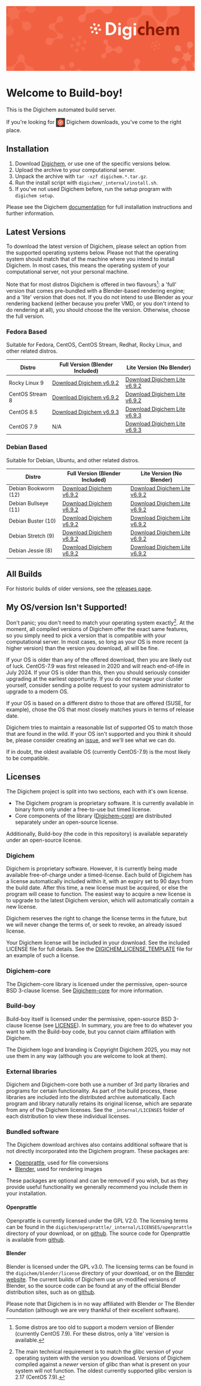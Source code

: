 <img src="Banner.png" alt="Banner" />

# Welcome to Build-boy!

This is the Digichem automated build server.

If you're looking for <img src="Logo.png" alt="Banner" height=24 valign=middle /> Digichem downloads, you've come to the right place.

## Installation

1. Download <!-- Quick-Download --> [Digichem](https://github.com/Digichem-Project/build-boy/releases/download/6.9.2-CentOS-Stream-8/digichem.6.9.2.CentOS-Stream-8-blender.tar.gz), or use one of the specific versions below.
1. Upload the archive to your computational server.
1. Unpack the archive with `tar -xzf digichem.*.tar.gz`.
1. Run the install script with `digichem/_internal/install.sh`.
1. If you've not used Digichem before, run the setup program with `digichem setup`.

Please see the Digichem [documentation](https://doc.digi-chem.co.uk) for full installation instructions and further information.

## Latest Versions

To download the latest version of Digichem, please select an option from the supported operating systems below.
Please not that the operating system should match that of the machine where you intend to install Digichem.
In most cases, this means the operating system of your computational server, not your personal machine.

Note that for most distros Digichem is offered in two flavours[^1]: a 'full' version that comes pre-bundled with a Blender-based rendering engine;
and a 'lite' version that does not. If you do not intend to use Blender as your rendering backend (either because you prefer VMD, or you don't intend to do rendering at all),
you should choose the lite version. Otherwise, choose the full version.

### Fedora Based

Suitable for Fedora, CentOS, CentOS Stream, Redhat, Rocky Linux, and other related distros.

| Distro | Full Version (Blender Included) | Lite Version (No Blender) |
|--------|---------------------------|---------------------------------|
| Rocky Linux 9 | <!-- Rocky-Linux-9 --> [Download Digichem v6.9.2](https://github.com/Digichem-Project/build-boy/releases/download/6.9.2-Rocky-Linux-9/digichem.6.9.2.Rocky-Linux-9-blender.tar.gz) | [Download Digichem Lite v6.9.2](https://github.com/Digichem-Project/build-boy/releases/download/6.9.2-Rocky-Linux-9/digichem.6.9.2.Rocky-Linux-9.tar.gz) |
| CentOS Stream 8 | <!-- CentOS-Stream-8 --> [Download Digichem v6.9.2](https://github.com/Digichem-Project/build-boy/releases/download/6.9.2-CentOS-Stream-8/digichem.6.9.2.CentOS-Stream-8-blender.tar.gz) | [Download Digichem Lite v6.9.2](https://github.com/Digichem-Project/build-boy/releases/download/6.9.2-CentOS-Stream-8/digichem.6.9.2.CentOS-Stream-8.tar.gz) |
| CentOS 8.5 | <!-- CentOS-8.5 --> [Download Digichem v6.9.3](https://github.com/Digichem-Project/build-boy/releases/download/6.9.3-CentOS-8.5/digichem.6.9.3.CentOS-8.5-blender.tar.gz) | [Download Digichem Lite v6.9.3](https://github.com/Digichem-Project/build-boy/releases/download/6.9.3-CentOS-8.5/digichem.6.9.3.CentOS-8.5.tar.gz) |
| CentOS 7.9 | <!-- CentOS-7.9 --> N/A | [Download Digichem Lite v6.9.3](https://github.com/Digichem-Project/build-boy/releases/download/6.9.3-CentOS-7.9/digichem.6.9.3.CentOS-7.9.tar.gz) |

### Debian Based

Suitable for Debian, Ubuntu, and other related distros.

| Distro | Full Version (Blender Included) | Lite Version (No Blender) |
|--------|---------------------------|---------------------------------|
| Debian Bookworm (12) | <!-- Debian-Bookworm --> [Download Digichem v6.9.2](https://github.com/Digichem-Project/build-boy/releases/download/6.9.2-Debian-Bookworm/digichem.6.9.2.Debian-Bookworm-blender.tar.gz) | [Download Digichem Lite v6.9.2](https://github.com/Digichem-Project/build-boy/releases/download/6.9.2-Debian-Bookworm/digichem.6.9.2.Debian-Bookworm.tar.gz) |
| Debian Bullseye (11) | <!-- Debian-Bullseye --> [Download Digichem v6.9.2](https://github.com/Digichem-Project/build-boy/releases/download/6.9.2-Debian-Bullseye/digichem.6.9.2.Debian-Bullseye-blender.tar.gz) | [Download Digichem Lite v6.9.2](https://github.com/Digichem-Project/build-boy/releases/download/6.9.2-Debian-Bullseye/digichem.6.9.2.Debian-Bullseye.tar.gz) |
| Debian Buster (10) | <!-- Debian-Buster --> [Download Digichem v6.9.2](https://github.com/Digichem-Project/build-boy/releases/download/6.9.2-Debian-Buster/digichem.6.9.2.Debian-Buster-blender.tar.gz) | [Download Digichem Lite v6.9.2](https://github.com/Digichem-Project/build-boy/releases/download/6.9.2-Debian-Buster/digichem.6.9.2.Debian-Buster.tar.gz) |
| Debian Stretch (9) | <!-- Debian-Stretch --> [Download Digichem v6.9.2](https://github.com/Digichem-Project/build-boy/releases/download/6.9.2-Debian-Stretch/digichem.6.9.2.Debian-Stretch-blender.tar.gz) | [Download Digichem Lite v6.9.2](https://github.com/Digichem-Project/build-boy/releases/download/6.9.2-Debian-Stretch/digichem.6.9.2.Debian-Stretch.tar.gz) |
| Debian Jessie (8) | <!-- Debian-Jessie --> [Download Digichem v6.9.2](https://github.com/Digichem-Project/build-boy/releases/download/6.9.2-Debian-Jessie/digichem.6.9.2.Debian-Jessie-blender.tar.gz) | [Download Digichem Lite v6.9.2](https://github.com/Digichem-Project/build-boy/releases/download/6.9.2-Debian-Jessie/digichem.6.9.2.Debian-Jessie.tar.gz) |

## All Builds

For historic builds of older versions, see the [releases page](https://github.com/Digichem-Project/build-boy/releases).

## My OS/version Isn't Supported!

Don't panic; you don't need to match your operating system exactly[^2]. At the moment, all compiled
versions of Digichem offer the exact same features, so you simply need to pick a version that is compatible
with your computational server. In most cases, so long as your OS is more recent (a higher version) than
the version you download, all will be fine.

If your OS is older than any of the offered download, then you are likely out of luck. CentOS-7.9 was first
released in 2020 and will reach end-of-life in July 2024. If your OS is older than this, then you should
seriously consider upgrading at the earliest opportunity. If you do not manage your cluster yourself,
consider sending a polite request to your system administrator to upgrade to a modern OS.

If your OS is based on a different distro to those that are offered (SUSE, for example), chose the OS
that most closely matches yours in terms of release date.

Digichem tries to maintain a reasonable list of supported OS to match those that are found in the wild.
If your OS isn't supported and you think it should be, please consider creating an
[issue](https://github.com/Digichem-Project/build-boy/issues), and we'll see what we can do.

If in doubt, the oldest available OS (currently CentOS-7.9) is the most likely to be compatible.

[^1]: Some distros are too old to support a modern version of Blender (currently CentOS 7.9). For these distros, only a 'lite' version is available.
[^2]: The main technical requirement is to match the glibc version of your operating system with the version you download.
Versions of Digichem compiled against a *newer* version of glibc than what is present on your system will not function.
The oldest currently supported glibc version is 2.17 (CentOS 7.9).


## Licenses

The Digichem project is split into two sections, each with it's own license.
 - The Digichem program is proprietary software. It is currently available in binary form only under a free-to-use but timed license. 
 - Core components of the library ([Digichem-core](https://github.com/Digichem-Project/digichem-core)) are distributed separately under an open-source license.

Additionally, Build-boy (the code in this repository) is available separately under an open-source license.

### Digichem

Digichem is proprietary software. However, it is currently being made available free-of-charge under a timed-license.
Each build of Digichem has a license automatically included within it, with an expiry set to
90 days from the build date. After this time, a new license must be acquired, or else the 
program will cease to function. The easiest way to acquire a new license is to upgrade to the
latest Digichem version, which will automatically contain a new license.

Digichem reserves the right to change the license terms in the future, but we will never change the terms of, or seek to revoke,
an already issued license.

Your Digichem license will be included in your download. See the included LICENSE file for full details.
See the [DIGICHEM_LICENSE_TEMPLATE](DIGICHEM_LICENSE_TEMPLATE.md) file for an example of such a license.

### Digichem-core

The Digichem-core library is licensed under the permissive, open-source BSD 3-clause license.
See [Digichem-core](https://github.com/Digichem-Project/digichem-core) for more information.

### Build-boy

Build-boy itself is licensed under the permissive, open-source BSD 3-clause license (see [LICENSE](LICENSE)).
In summary, you are free to do whatever you want to with the Build-boy code, but you cannot claim
affiliation with Digichem.

The Digichem logo and branding is Copyright Digichem 2025, you may not use them in any way (although you are welcome to look at them).

### External libraries

Digichem and Digichem-core both use a number of 3rd party libraries and programs for certain functionality.
As part of the build process, these libraries are included into the distributed archive automatically.
Each program and library naturally retains its original license, which are separate from any of the Digichem licenses.
See the `_internal/LICENSES` folder of each distribution to view these individual licenses.

### Bundled software

The Digichem download archives also contains additional software that is not directly incorporated into the Digichem program. These packages are:

 - [Openprattle](https://github.com/Digichem-Project/openprattle), used for file conversions
 - [Blender](https://www.blender.org/), used for rendering images

These packages are optional and can be removed if you wish, but as they provide useful functionality we generally recommend you include them in your installation.

#### Openprattle

Openprattle is currently licensed under the GPL V2.0. The licensing terms can be found in the `digichem/openprattle/_internal/LICENSES/openprattle` directory of your download, or on [github](https://github.com/Digichem-Project/openprattle/blob/main/LICENSE).
The source code for Openprattle is available from [github](https://github.com/Digichem-Project/openprattle).

#### Blender

Blender is licensed under the GPL v3.0. The licensing terms can be found in the `digichem/blender/license` directory of your download, or on the [Blender website](https://www.blender.org/about/license/).
The current builds of Digichem use un-modified versions of Blender, so the source code can be found at any of the official Blender distribution sites, such as on [github](https://github.com/blender/blender).

Please note that Digichem is in no way affiliated with Blender or The Blender Foundation (although we are very thankful of their excellent software).